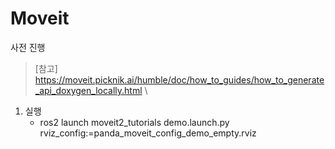 # Moveit
사전 진행
> [참고] https://moveit.picknik.ai/humble/doc/how_to_guides/how_to_generate_api_doxygen_locally.html
\
1. 실행
   - ros2 launch moveit2_tutorials demo.launch.py rviz_config:=panda_moveit_config_demo_empty.rviz

